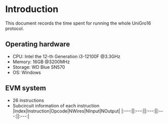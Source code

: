 # Introduction
This document records the time spent for running the whole UniGro16 protocol.
## Operating hardware
- CPU: Intel the 12-th Generation i3-12100F @3.3GHz
- Memory: 16GB @3200MHz
- Storage: WD Blue SN570
- OS: Windows

## EVM system
- 26 instructions
- Subcircuit information of each instruction
|Index|Instruction|Opcode|NWires|NInput|NOutput|
|:---:||:---:||:---:||:---:||:---:|
